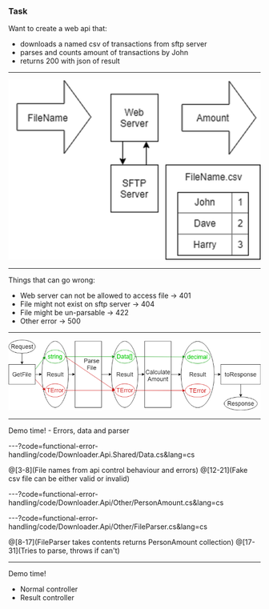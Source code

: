 ### Task

Want to create a web api that:

- downloads a named csv of transactions from sftp server
- parses and counts amount of transactions by John
- returns 200 with json of result

---

![Task](functional-error-handling/assets/img/Task.png)

---

Things that can go wrong:

- Web server can not be allowed to access file -> 401
- File might not exist on sftp server -> 404
- File might be un-parsable -> 422
- Other error -> 500

---

![Task](functional-error-handling/assets/img/TaskPipeline.png)

---

Demo time! - Errors, data and parser

---?code=functional-error-handling/code/Downloader.Api.Shared/Data.cs&lang=cs

@[3-8](File names from api control behaviour and errors)
@[12-21](Fake csv file can be either valid or invalid)

---?code=functional-error-handling/code/Downloader.Api/Other/PersonAmount.cs&lang=cs

---?code=functional-error-handling/code/Downloader.Api/Other/FileParser.cs&lang=cs

@[8-17](FileParser takes contents returns PersonAmount collection)
@[17-31](Tries to parse, throws if can't)

---

Demo time! 

- Normal controller
- Result controller

